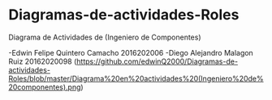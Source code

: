 # Diagramas-de-actividades-Roles

Diagrama de Actividades de (Ingeniero de Componentes)

-Edwin Felipe Quintero Camacho 2016202006
-Diego Alejandro Malagon Ruiz 20162020098
(https://github.com/edwinQ2000/Diagramas-de-actividades-Roles/blob/master/Diagrama%20en%20actividades%20(Ingeniero%20de%20componentes).png)
